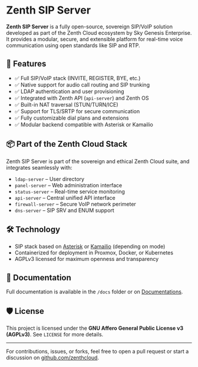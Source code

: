 # Zenth SIP Server

**Zenth SIP Server** is a fully open-source, sovereign SIP/VoIP solution developed as part of the Zenth Cloud ecosystem by Sky Genesis Enterprise. It provides a modular, secure, and extensible platform for real-time voice communication using open standards like SIP and RTP.

## 🚀 Features

- ✅ Full SIP/VoIP stack (INVITE, REGISTER, BYE, etc.)
- ✅ Native support for audio call routing and SIP trunking
- ✅ LDAP authentication and user provisioning
- ✅ Integrated with Zenth API (`api-server`) and Zenth OS
- ✅ Built-in NAT traversal (STUN/TURN/ICE)
- ✅ Support for TLS/SRTP for secure communication
- ✅ Fully customizable dial plans and extensions
- ✅ Modular backend compatible with Asterisk or Kamailio

## 📦 Part of the Zenth Cloud Stack

Zenth SIP Server is part of the sovereign and ethical Zenth Cloud suite, and integrates seamlessly with:

- `ldap-server` – User directory
- `panel-server` – Web administration interface
- `status-server` – Real-time service monitoring
- `api-server` – Central unified API interface
- `firewall-server` – Secure VoIP network perimeter
- `dns-server` – SIP SRV and ENUM support

## 🛠️ Technology

- SIP stack based on [Asterisk](https://www.asterisk.org/) or [Kamailio](https://www.kamailio.org/) (depending on mode)
- Containerized for deployment in Proxmox, Docker, or Kubernetes
- AGPLv3 licensed for maximum openness and transparency

## 📖 Documentation

Full documentation is available in the `/docs` folder or on [Documentations](https://docs.zenthcloud.com).

## 🛡️ License

This project is licensed under the **GNU Affero General Public License v3 (AGPLv3)**. See `LICENSE` for more details.

---

For contributions, issues, or forks, feel free to open a pull request or start a discussion on [github.com/zenthcloud](https://github.com/zenthcloud).
